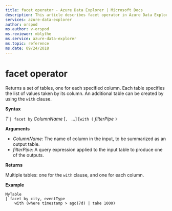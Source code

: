 ```yaml
---
title: facet operator - Azure Data Explorer | Microsoft Docs
description: This article describes facet operator in Azure Data Explorer.
services: azure-data-explorer
author: orspod
ms.author: v-orspod
ms.reviewer: mblythe
ms.service: azure-data-explorer
ms.topic: reference
ms.date: 09/24/2018
---
```

# facet operator

Returns a set of tables, one for each specified column.
Each table specifies the list of values taken by its column.
An additional table can be created by using the `with` clause.

**Syntax**

*T* `| facet by` *ColumnName* [`, ` ...] [`with (` *filterPipe* `)`

**Arguments**

* *ColumnName:* The name of column in the input, to be summarized as an output table.
* *filterPipe:* A query expression applied to the input table to produce one of the outputs.

**Returns**

Multiple tables: one for the `with` clause, and one for each column.

**Example**

```kusto
MyTable 
| facet by city, eventType 
    with (where timestamp > ago(7d) | take 1000)
```